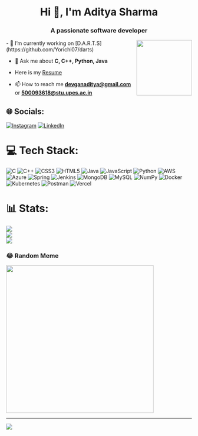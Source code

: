 <h1 align="center">Hi 👋, I'm Aditya Sharma</h1>
<h3 align="center">A passionate software developer</h3>

<img align="right" height="150" src="https://c.tenor.com/m9Ega9zEj1EAAAAM/coder-tester.gif" />
- 🔭 I’m currently working on [D.A.R.T.S](https://github.com/Yorichi07/darts)

- 💬 Ask me about **C, C++, Python, Java**

- Here is my [Resume](https://drive.google.com/file/d/1mNsrAHeFHLjFDGjkImSyyKchkmc154fk/view?usp=sharing)

- 📫 How to reach me **devganaditya@gmail.com** or **500093618@stu.upes.ac.in**

## 🌐 Socials:
[![Instagram](https://img.shields.io/badge/Instagram-%23E4405F.svg?logo=Instagram&logoColor=white)](https://www.instagram.com/devgan._.aditya/) [![LinkedIn](https://img.shields.io/badge/LinkedIn-%230077B5.svg?logo=linkedin&logoColor=white)](https://www.linkedin.com/in/aditya-sharma-641853227/) 

# 💻 Tech Stack:
![C](https://img.shields.io/badge/c-%2300599C.svg?style=for-the-badge&logo=c&logoColor=white) ![C++](https://img.shields.io/badge/c++-%2300599C.svg?style=for-the-badge&logo=c%2B%2B&logoColor=white) ![CSS3](https://img.shields.io/badge/css3-%231572B6.svg?style=for-the-badge&logo=css3&logoColor=white) ![HTML5](https://img.shields.io/badge/html5-%23E34F26.svg?style=for-the-badge&logo=html5&logoColor=white) ![Java](https://img.shields.io/badge/java-%23ED8B00.svg?style=for-the-badge&logo=openjdk&logoColor=white) ![JavaScript](https://img.shields.io/badge/javascript-%23323330.svg?style=for-the-badge&logo=javascript&logoColor=%23F7DF1E) ![Python](https://img.shields.io/badge/python-3670A0?style=for-the-badge&logo=python&logoColor=ffdd54) ![AWS](https://img.shields.io/badge/AWS-%23FF9900.svg?style=for-the-badge&logo=amazon-aws&logoColor=white) ![Azure](https://img.shields.io/badge/azure-%230072C6.svg?style=for-the-badge&logo=microsoftazure&logoColor=white) ![Spring](https://img.shields.io/badge/spring-%236DB33F.svg?style=for-the-badge&logo=spring&logoColor=white) ![Jenkins](https://img.shields.io/badge/jenkins-%232C5263.svg?style=for-the-badge&logo=jenkins&logoColor=white) ![MongoDB](https://img.shields.io/badge/MongoDB-%234ea94b.svg?style=for-the-badge&logo=mongodb&logoColor=white) ![MySQL](https://img.shields.io/badge/mysql-%2300000f.svg?style=for-the-badge&logo=mysql&logoColor=white) ![NumPy](https://img.shields.io/badge/numpy-%23013243.svg?style=for-the-badge&logo=numpy&logoColor=white) ![Docker](https://img.shields.io/badge/docker-%230db7ed.svg?style=for-the-badge&logo=docker&logoColor=white) ![Kubernetes](https://img.shields.io/badge/kubernetes-%23326ce5.svg?style=for-the-badge&logo=kubernetes&logoColor=white) ![Postman](https://img.shields.io/badge/Postman-FF6C37?style=for-the-badge&logo=postman&logoColor=white) ![Vercel](https://img.shields.io/badge/vercel-%23000000.svg?style=for-the-badge&logo=vercel&logoColor=white)

# 📊 Stats:
![](https://github-readme-stats.vercel.app/api?username=Yorichi07&theme=dark&hide_border=false&include_all_commits=false&count_private=false)<br/>
![](https://github-readme-streak-stats.herokuapp.com/?user=Yorichi07&theme=dark&hide_border=false)<br/>
![](https://github-readme-stats.vercel.app/api/top-langs/?username=Yorichi07&theme=dark&hide_border=false&include_all_commits=false&count_private=false&layout=compact)

### 😂 Random Meme
<img src='https://programmerhumor.io/wp-content/uploads/2023/09/programmerhumor-io-python-memes-backend-memes-0d75b4d5c62b5c9.jpg' style="height: 400px;"/>

---
[![](https://visitcount.itsvg.in/api?id=vibzz2003&icon=0&color=0)](https://visitcount.itsvg.in)

